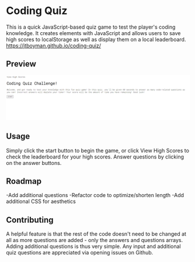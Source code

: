 # Coding Quiz

This is a quick JavaScript-based quiz game to test the player's coding knowledge. It creates elements with JavaScript and allows users to save high scores to localStorage as well as display them on a local leaderboard.
https://jtboyman.github.io/coding-quiz/

## Preview
![screengrab of application](./assets/images/app-screengrab.png)

## Usage

Simply click the start button to begin the game, or click View High Scores to check the leaderboard for your high scores. Answer questions by clicking on the answer buttons.

## Roadmap

-Add additional questions
-Refactor code to optimize/shorten length
-Add additional CSS for aesthetics

## Contributing

A helpful feature is that the rest of the code doesn't need to be changed at all as more questions are added - only the answers and questions arrays. Adding additional questions is thus very simple. Any input and additional quiz questions are appreciated via opening issues on Github.
